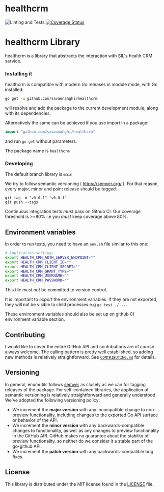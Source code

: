 # healthcrm

![Linting and Tests](https://github.com/savannahghi/healthcrm/actions/workflows/ci.yaml/badge.svg)
[![Coverage Status](https://coveralls.io/repos/github/savannahghi/healthcrm/badge.svg?branch=main)](https://coveralls.io/github/savannahghi/healthcrm?branch=main)

#  healthcrm Library
healthcrm is a library that abstracts the interaction with SIL's health CRM service.

### Installing it
healthcrm is compatible with modern Go releases in module mode, with Go installed:

```bash
go get -u github.com/savannahghi/healthcrm

```
will resolve and add the package to the current development module, along with its dependencies.

Alternatively the same can be achieved if you use import in a package:

```go
import "github.com/savannahghi/healthcrm"

```
and run `go get` without parameters.

The package name is `healthcrm`


### Developing

The default branch library is `main`

We try to follow semantic versioning ( <https://semver.org/> ). For that reason,
every major, minor and point release should be _tagged_.

```
git tag -m "v0.0.1" "v0.0.1"
git push --tags
```

Continuous integration tests *must* pass on Github CI. Our coverage threshold
is >=80% i.e you *must* keep coverage above 80%.


## Environment variables

In order to run tests, you need to have an `env.sh` file similar to this one:

```bash
# Application settings
export HEALTH_CRM_AUTH_SERVER_ENDPOINT=""
export HEALTH_CRM_CLIENT_ID=""
export HEALTH_CRM_CLIENT_SECRET=""
export HEALTH_CRM_GRANT_TYPE=""
export HEALTH_CRM_USERNAME=""
export HEALTH_CRM_PASSWORD=""
```

This file *must not* be committed to version control.

It is important to _export_ the environment variables. If they are not exported,
they will not be visible to child processes e.g `go test ./...`.

These environment variables should also be set up on github CI environment variable section.

## Contributing ##
I would like to cover the entire GitHub API and contributions are of course always welcome. The
calling pattern is pretty well established, so adding new methods is relatively
straightforward. See [`CONTRIBUTING.md`](CONTRIBUTING.md) for details.

## Versioning ##

In general, enumutils follows [semver](https://semver.org/) as closely as we
can for tagging releases of the package. For self-contained libraries, the
application of semantic versioning is relatively straightforward and generally
understood. We've adopted the following
versioning policy:

* We increment the **major version** with any incompatible change to
	non-preview functionality, including changes to the exported Go API surface
	or behavior of the API.
* We increment the **minor version** with any backwards-compatible changes to
	functionality, as well as any changes to preview functionality in the GitHub
	API. GitHub makes no guarantee about the stability of preview functionality,
	so neither do we consider it a stable part of the go-github API.
* We increment the **patch version** with any backwards-compatible bug fixes.

## License ##

This library is distributed under the MIT license found in the [LICENSE](./LICENSE)
file.